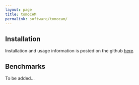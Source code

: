 ```yaml
---
layout: page
title: tomoCAM
permalink: software/tomocam/
---
```


## Installation

Installation and usage information is posted on the github [here](https://github.com/lbl-camera/tomocam).



## Benchmarks

To be added...
